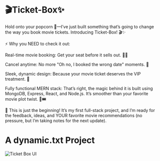 # 🎬Ticket-Box✨
Hold onto your popcorn 🍿—I’ve just built something that’s going to change the way you book movie tickets. Introducing Ticket-Box! 🎬✨

⚡ Why you NEED to check it out:

Real-time movie booking: Get your seat before it sells out. 🏃💨

Cancel anytime: No more "Oh no, I booked the wrong date" moments. 🙈

Sleek, dynamic design: Because your movie ticket deserves the VIP treatment. 👑

Fully functional MERN stack: That’s right, the magic behind it is built using MongoDB, Express, React, and Node.js. It’s smoother than your favorite movie plot twist. 🎥🎟️

👀 This is just the beginning! It’s my first full-stack project, and I’m ready for the feedback, ideas, and YOUR favorite movie recommendations (no pressure, but I’m taking notes for the next update).


# A dynamic.txt Project

![Ticket Box UI]([images/ticket-box.png](https://github.com/75hrtx/ticket-box/blob/main/images/1.jpg))
